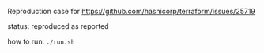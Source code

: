 Reproduction case for https://github.com/hashicorp/terraform/issues/25719

status: reproduced as reported

how to run: `./run.sh`

